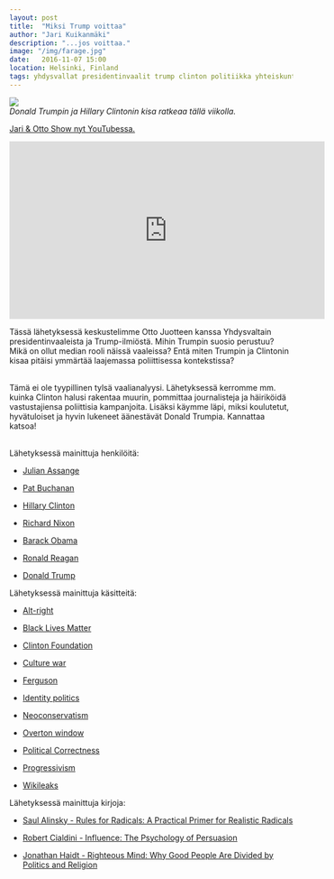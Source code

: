 ```yaml
---
layout: post
title:  "Miksi Trump voittaa"
author: "Jari Kuikanmäki"
description: "...jos voittaa."
image: "/img/farage.jpg"
date:   2016-11-07 15:00
location: Helsinki, Finland
tags: yhdysvallat presidentinvaalit trump clinton politiikka yhteiskunta
---
```


<div class="post-image">
<img src="{{ "/img/trumpclinton.jpg" | prepend: site.baseurl }}">
</div>
<em>Donald Trumpin ja Hillary Clintonin kisa ratkeaa tällä viikolla.</em>

<p><a href="https://www.youtube.com/channel/UCHOTEl3XEzqv3VuLr20cyOA">Jari & Otto Show nyt YouTubessa.</a></p>

<iframe width="560" height="315" src="https://www.youtube.com/embed/9WLCndrDS2U" frameborder="0" allowfullscreen></iframe>

<p>Tässä lähetyksessä keskustelimme Otto Juotteen kanssa Yhdysvaltain presidentinvaaleista ja Trump-ilmiöstä. Mihin Trumpin suosio perustuu? Mikä on ollut median rooli näissä vaaleissa? Entä miten Trumpin ja Clintonin kisaa pitäisi ymmärtää laajemassa poliittisessa kontekstissa?<br><br>

Tämä ei ole tyypillinen tylsä vaalianalyysi. Lähetyksessä kerromme mm. kuinka Clinton halusi rakentaa muurin, pommittaa journalisteja ja häiriköidä vastustajiensa poliittisia kampanjoita. Lisäksi käymme läpi, miksi koulutetut, hyvätuloiset ja hyvin lukeneet äänestävät Donald Trumpia. Kannattaa katsoa!<br><br>

Lähetyksessä mainittuja henkilöitä:</p>

<ul>
  <li><p><a href="http://en.wikipedia.org/wiki/Julian_Assange" target="_blank">Julian Assange</a></p></li>
  <li><p><a href="http://en.wikipedia.org/wiki/Pat_Buchanan” target="_blank">Pat Buchanan</a></p></li>
  <li><p><a href="http://en.wikipedia.org/wiki/Hillary_Clinton” target="_blank">Hillary Clinton</a></p></li>
  <li><p><a href="http://en.wikipedia.org/wiki/Richard_Nixon” target="_blank">Richard Nixon</a></p></li>
  <li><p><a href="http://en.wikipedia.org/wiki/Barack_Obama” target="_blank">Barack Obama</a></p></li>
  <li><p><a href="http://en.wikipedia.org/wiki/Ronald_Reagan” target="_blank">Ronald Reagan</a></p></li>
  <li><p><a href="http://en.wikipedia.org/wiki/Donald_Trump” target="_blank">Donald Trump</a></p></li>
</ul>

<p>Lähetyksessä mainittuja käsitteitä:</p> 

<ul>
  <li><p><a href="http://en.wikipedia.org/wiki/Alt-right” target="_blank">Alt-right</a></p></li>
  <li><p><a href="http://en.wikipedia.org/wiki/Black_Lives_Matter” target="_blank">Black Lives Matter</a></p></li>
  <li><p><a href="http://en.wikipedia.org/wiki/Clinton_Foundation” target="_blank">Clinton Foundation</a></p></li>
  <li><p><a href="http://en.wikipedia.org/wiki/Culture_war” target="_blank">Culture war</a></p></li>
  <li><p><a href="http://en.wikipedia.org/wiki/Ferguson_unrest” target="_blank">Ferguson</a></p></li>
  <li><p><a href="http://en.wikipedia.org/wiki/Identity_politics” target="_blank">Identity politics</a></p></li>
  <li><p><a href="http://en.wikipedia.org/wiki/Neoconservatism” target="_blank">Neoconservatism</a></p></li>
  <li><p><a href="http://en.wikipedia.org/wiki/Overton_window” target="_blank">Overton window</a></p></li>
  <li><p><a href="http://en.wikipedia.org/wiki/Political_correctness” target="_blank">Political Correctness</a></p></li>
  <li><p><a href="http://en.wikipedia.org/wiki/Progressivism” target="_blank">Progressivism</a></p></li>
  <li><p><a href="http://en.wikipedia.org/wiki/Wikileaks” target="_blank">Wikileaks</a></p></li>
</ul>

<p>Lähetyksessä mainittuja kirjoja:</p>

<ul>
  <li><p><a href="http://www.amazon.com/Rules-Radicals-Practical-Primer-Realistic/dp/0679721134” target="_blank">Saul Alinsky - Rules for Radicals: A Practical Primer for Realistic Radicals</a></p></li>
  <li><p><a href="http://www.amazon.com/Influence-Psychology-Persuasion-Robert-Cialdini/dp/006124189X” target="_blank">Robert Cialdini - Influence: The Psychology of Persuasion</a></p></li>
  <li></p><a href="http://www.amazon.com/Righteous-Mind-Divided-Politics-Religion/dp/0307455777” target="_blank">Jonathan Haidt - Righteous Mind: Why Good People Are Divided by Politics and Religion</a></p></li>
</ul></p>